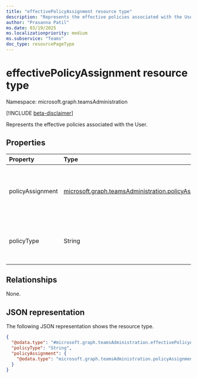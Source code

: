 ```yaml
---
title: "effectivePolicyAssignment resource type"
description: "Represents the effective policies associated with the User."
author: "Prasanna Patil"
ms.date: 03/19/2025
ms.localizationpriority: medium
ms.subservice: "Teams"
doc_type: resourcePageType
---
```


# effectivePolicyAssignment resource type

Namespace: microsoft.graph.teamsAdministration

[!INCLUDE [beta-disclaimer](../../includes/beta-disclaimer.md)]

Represents the effective policies associated with the User.


## Properties
|Property|Type|Description|
|:---|:---|:---|
|policyAssignment|[microsoft.graph.teamsAdministration.policyAssignment](../resources/teamsadministration-policyassignment.md)|Represents details about the policy instance. Details includes displayName, assignmentType, policyID and GroupId|
|policyType|String|Represents the type of the assigned policy. For example: TeamsMeetingPolicy, TeamsCallingPolicy, etc.|

## Relationships
None.

## JSON representation
The following JSON representation shows the resource type.
<!-- {
  "blockType": "resource",
  "@odata.type": "microsoft.graph.teamsAdministration.effectivePolicyAssignment"
}
-->
``` json
{
  "@odata.type": "#microsoft.graph.teamsAdministration.effectivePolicyAssignment",
  "policyType": "String",
  "policyAssignment": {
    "@odata.type": "microsoft.graph.teamsAdministration.policyAssignment"
  }
}
```

